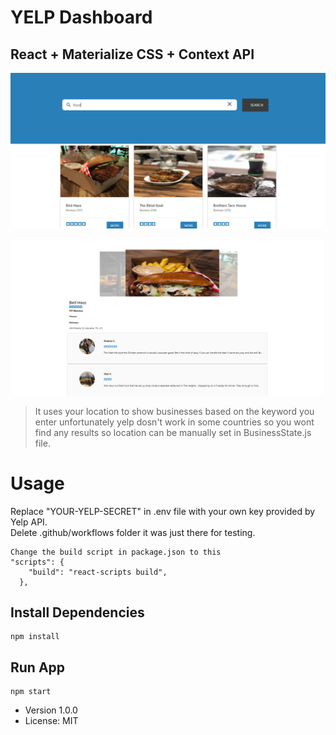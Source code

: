 # YELP Dashboard

## React + Materialize CSS + Context API

![Yelp Search](yelpsearch.png)

![Business](business.png)

>It uses your location to show businesses based on the keyword you enter unfortunately yelp dosn't work in some countries so you wont find any results so location can be manually set in BusinessState.js file.

# Usage

Replace "YOUR-YELP-SECRET" in .env file with your own key provided by Yelp API.<br />
Delete .github/workflows folder it was just there for testing.<br />

```
Change the build script in package.json to this
"scripts": {
    "build": "react-scripts build",
  },
```

## Install Dependencies
```
npm install
```

## Run App
```
npm start
```

- Version 1.0.0
- License: MIT
